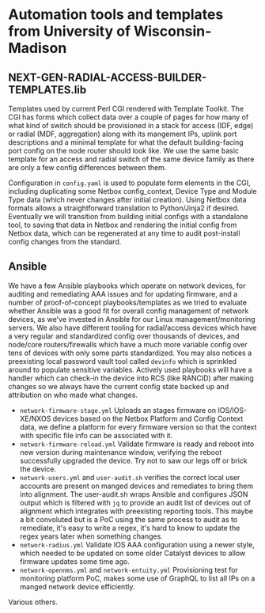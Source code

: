 # Automation tools and templates from University of Wisconsin-Madison

## NEXT-GEN-RADIAL-ACCESS-BUILDER-TEMPLATES.lib

Templates used by current Perl CGI rendered with Template Toolkit.  The CGI has forms which collect data over a couple of pages for how many of what kind of switch should be provisioned in a stack for access (IDF, edge) or radial (MDF, aggregation) along with its mangement IPs, uplink port descriptions and a minimal template for what the default building-facing port config on the node router should look like. We use the same basic template for an access and radial switch of the same device family as there are only a few config differences between them.

Configuration in `config.yaml` is used to populate form elements in the CGI, including duplicating some Netbox config_context, Device Type and Module Type data (which never changes after initial creation). Using Netbox data formats allows a straightforward translation to Python/Jinja2 if desired.  Eventually we will transition from building initial configs with a standalone tool, to saving that data in Netbox and rendering the initial config from Netbox data, which can be regenerated at any time to audit post-install config changes from the standard.  

## Ansible

We have a few Ansible playbooks which operate on network devices, for auditing and remediating AAA issues and for updating firmware, and a number of proof-of-concept playbooks/templates as we tried to evaluate whether Ansible was a good fit for overall config management of network devices, as we've invested in Ansible for our Linux management/monitoring servers.  We also have different tooling for radial/access devices which have a very regular and standardized config over thousands of devices, and node/core routers/firewalls which have a much more variable config over tens of devices with only some parts standardized.  You may also notices a preexisting local password vault tool called `devinfo` which is sprinkled around to populate sensitive variables.  Actively used playbooks will have a handler which can check-in the device into RCS (like RANCID) after making changes so we always have the current config state backed up and attribution on who made what changes.

- `network-firmware-stage.yml` Uploads an stages firmware on IOS/IOS-XE/NXOS devices based on the Netbox Platform and Config Context data, we define a platform for every firmware version so that the context with specific file info can be associated with it.
- `network-firmware-reload.yml` Validate firmware is ready and reboot into new version during maintenance window, verifying the reboot successfully upgraded the device. Try not to saw our legs off or brick the device.
- `network-users.yml` and `user-audit.sh` verifies the correct local user accounts are present on manged devices and remediates to bring them into alignment.  The user-audit.sh wraps Ansible and configures JSON output which is filtered with `jq` to provide an audit list of devices out of alignment which integrates with preexisting reporting tools.  This maybe a bit convoluted but is a PoC using the same process to audit as to remediate, it's easy to write a regex, it's hard to know to update the regex years later when something changes.
- `network-radius.yml` Validate IOS AAA configuration using a newer style, which needed to be updated on some older Catalyst devices to allow firmware updates some time ago.
- `network-opennms.yml` and `network-entuity.yml` Provisioning test for monitoring platform PoC, makes some use of GraphQL to list all IPs on a manged network device efficiently.

Various others.
